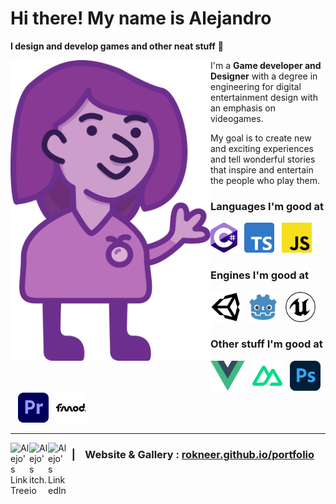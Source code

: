 # Hi there! My name is Alejandro

**I design and develop games and other neat stuff** 🍅

<img
  img align="left"
  alt="A cartoony drawing in shades of purple of Alejandro, the GitHub owner, waving and smiling warmly."
  src="./assets/Me.png"
  width="320"
/>

I'm a **Game developer and Designer** with a degree in engineering for digital entertainment design with an emphasis on videogames.

My goal is to create new and exciting experiences and tell wonderful stories that inspire and entertain the people who play them.

### Languages I'm good at

<img alt="C#" title="C#" src="./assets/cSharp.svg" height="48">&nbsp;&nbsp;
<img alt="TypeScript" title="TypeScript" src="./assets/typeScript.svg" height="48">&nbsp;&nbsp;
<img alt="JavaScript" title="JavaScript" src="./assets/javaScript.svg" height="48">

### Engines I'm good at

<img alt="Unity" title="Unity" src="./assets/unity.svg" height="48">&nbsp;&nbsp;
<img alt="Godot" title="Godot" src="./assets/godot.svg" height="48">&nbsp;&nbsp;
<img alt="Unreal" title="Unreal" src="./assets/unreal.svg" height="48">

### Other stuff I'm good at

<img alt="Vue" title="Vue" src="./assets/vue.svg" height="48">&nbsp;&nbsp;
<img alt="Nuxt" title="Nuxt" src="./assets/nuxt.svg" height="48">&nbsp;&nbsp;
<img alt="Photoshop" title="Photoshop" src="./assets/photoshop.svg" height="48">&nbsp;&nbsp;
<img alt="Premiere" title="Premiere" src="./assets/premiere.svg" height="48">&nbsp;&nbsp;
<img alt="FMOD" title="FMOD" src="./assets/fmod.svg" height="48">

----

<a href="https://linktr.ee/rokneer">
  <img align="left" alt="Alejo's LinkTree" width="30px" src="https://simpleicons.now.sh/linktree/CD9DCC" />
</a>
<a href="https://rokneer.itch.io/">
  <img align="left" alt="Alejo's itch.io" width="30px" src="https://simpleicons.now.sh/itchdotio/CD9DCC" />
</a>
<a href="https://linkedin.com/in/alejandro-hincapie">
  <img align="left" alt="Alejo's LinkedIn" width="30px" src="https://simpleicons.now.sh/linkedin/CD9DCC" />
</a>

### &nbsp;&nbsp;**|** &nbsp;&nbsp; **Website & Gallery :** [rokneer.github.io/portfolio](rokneer.github.io/portfolio)
